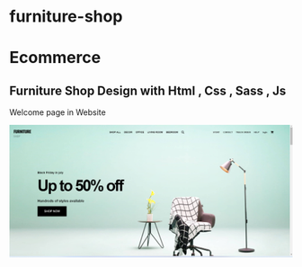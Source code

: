 # furniture-shop
<h1>Ecommerce</h1>
<h2>Furniture Shop Design with Html , Css , Sass , Js </h2>

<p>Welcome page in Website</p>
<img src="https://github.com/HebaAbdElhamed/furniture-shop/blob/main/Images/welcome%20page.png" alt="Employee data" title="Employee Data title">

